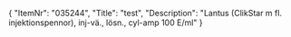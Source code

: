 {
  "ItemNr": "035244",
  "Title": "test",
  "Description": "Lantus (ClikStar m fl. injektionspennor), inj-vä., lösn., cyl-amp 100 E/ml"
}